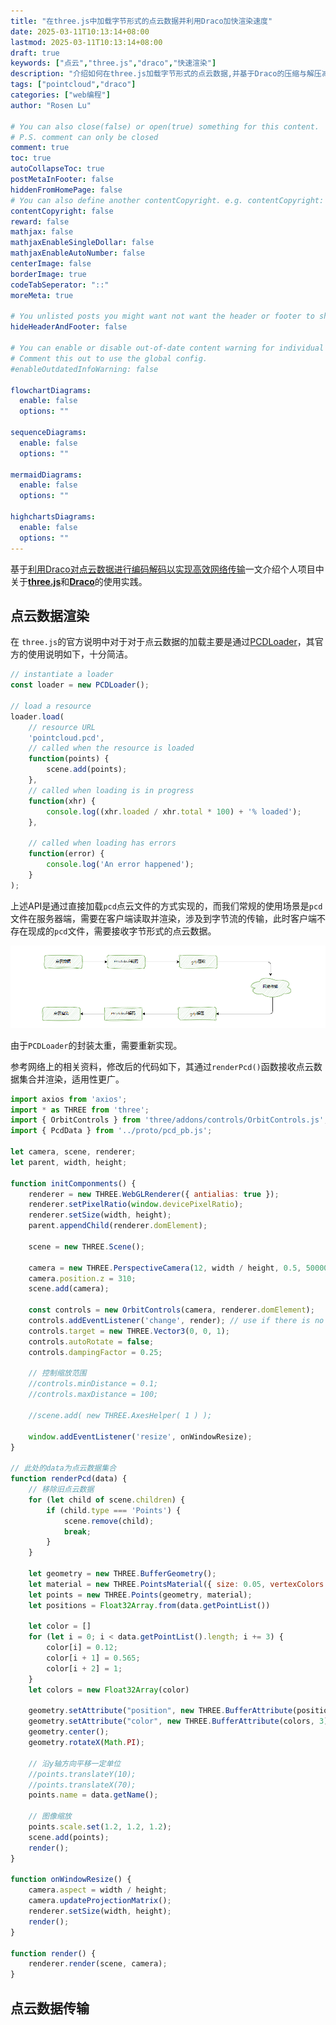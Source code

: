 ```yaml
---
title: "在three.js中加载字节形式的点云数据并利用Draco加快渲染速度"
date: 2025-03-11T10:13:14+08:00
lastmod: 2025-03-11T10:13:14+08:00
draft: true
keywords: ["点云","three.js","draco","快速渲染"]
description: "介绍如何在three.js加载字节形式的点云数据,并基于Draco的压缩与解压减少网络传输中的数据体积,加快渲染速度"
tags: ["pointcloud","draco"]
categories: ["web编程"]
author: "Rosen Lu"

# You can also close(false) or open(true) something for this content.
# P.S. comment can only be closed
comment: true
toc: true
autoCollapseToc: true
postMetaInFooter: false
hiddenFromHomePage: false
# You can also define another contentCopyright. e.g. contentCopyright: "This is another copyright."
contentCopyright: false
reward: false
mathjax: false
mathjaxEnableSingleDollar: false
mathjaxEnableAutoNumber: false
centerImage: false
borderImage: true
codeTabSeperator: "::"
moreMeta: true

# You unlisted posts you might want not want the header or footer to show
hideHeaderAndFooter: false

# You can enable or disable out-of-date content warning for individual post.
# Comment this out to use the global config.
#enableOutdatedInfoWarning: false

flowchartDiagrams:
  enable: false
  options: ""

sequenceDiagrams: 
  enable: false
  options: ""

mermaidDiagrams: 
  enable: false
  options: ""

highchartsDiagrams: 
  enable: false
  options: ""
---
```


基于[利用Draco对点云数据进行编码解码以实现高效网络传输](/post/pointcloud/using-draco-to-encode-decode-and-transport-pointcloud-data)一文介绍个人项目中关于[**three.js**](https://threejs.org)和[**Draco**](https://github.com/google/draco)的使用实践。

<!--more-->

## 点云数据渲染

在 `three.js`的官方说明中对于对于点云数据的加载主要是通过[PCDLoader](https://threejs.org/docs/#examples/en/loaders/PCDLoader)，其官方的使用说明如下，十分简洁。

```javascript
// instantiate a loader
const loader = new PCDLoader();

// load a resource
loader.load(
    // resource URL
    'pointcloud.pcd',
    // called when the resource is loaded
    function(points) {
        scene.add(points);
    },
    // called when loading is in progress
    function(xhr) {
        console.log((xhr.loaded / xhr.total * 100) + '% loaded');
    },

    // called when loading has errors
    function(error) {
        console.log('An error happened');
    }
);
```

上述API是通过直接加载`pcd`点云文件的方式实现的，而我们常规的使用场景是`pcd`文件在服务器端，需要在客户端读取并渲染，涉及到字节流的传输，此时客户端不存在现成的`pcd`文件，需要接收字节形式的点云数据。

![基于网络传输点云文件](/blog_img/pointcloud/show-pcd-data-via-bytes-in-threejs/pcd-transmit-via-network.png "基于网络传输点云文件") 

由于`PCDLoader`的封装太重，需要重新实现。

参考网络上的相关资料，修改后的代码如下，其通过`renderPcd()`函数接收点云数据集合并渲染，适用性更广。

```javascript
import axios from 'axios';
import * as THREE from 'three';
import { OrbitControls } from 'three/addons/controls/OrbitControls.js';
import { PcdData } from '../proto/pcd_pb.js';

let camera, scene, renderer;
let parent, width, height;

function initComponments() {
    renderer = new THREE.WebGLRenderer({ antialias: true });
    renderer.setPixelRatio(window.devicePixelRatio);
    renderer.setSize(width, height);
    parent.appendChild(renderer.domElement);

    scene = new THREE.Scene();

    camera = new THREE.PerspectiveCamera(12, width / height, 0.5, 50000);
    camera.position.z = 310;
    scene.add(camera);

    const controls = new OrbitControls(camera, renderer.domElement);
    controls.addEventListener('change', render); // use if there is no animation loop
    controls.target = new THREE.Vector3(0, 0, 1);
    controls.autoRotate = false;
    controls.dampingFactor = 0.25;

    // 控制缩放范围
    //controls.minDistance = 0.1;
    //controls.maxDistance = 100;

    //scene.add( new THREE.AxesHelper( 1 ) );

    window.addEventListener('resize', onWindowResize);
}

// 此处的data为点云数据集合
function renderPcd(data) {
    // 移除旧点云数据
    for (let child of scene.children) {
        if (child.type === 'Points') {
            scene.remove(child);
            break;
        }
    }

    let geometry = new THREE.BufferGeometry();
    let material = new THREE.PointsMaterial({ size: 0.05, vertexColors: 2 });  //vertexColors: THREE.VertexColors
    let points = new THREE.Points(geometry, material);
    let positions = Float32Array.from(data.getPointList())

    let color = []
    for (let i = 0; i < data.getPointList().length; i += 3) {
        color[i] = 0.12;
        color[i + 1] = 0.565;
        color[i + 2] = 1;
    }
    let colors = new Float32Array(color)

    geometry.setAttribute("position", new THREE.BufferAttribute(positions, 3));
    geometry.setAttribute("color", new THREE.BufferAttribute(colors, 3));
    geometry.center();
    geometry.rotateX(Math.PI);

    // 沿y轴方向平移一定单位
    //points.translateY(10);
    //points.translateX(70);
    points.name = data.getName();

    // 图像缩放
    points.scale.set(1.2, 1.2, 1.2);
    scene.add(points);
    render();
}

function onWindowResize() {
    camera.aspect = width / height;
    camera.updateProjectionMatrix();
    renderer.setSize(width, height);
    render();
}

function render() {
    renderer.render(scene, camera);
}
```

## 点云数据传输